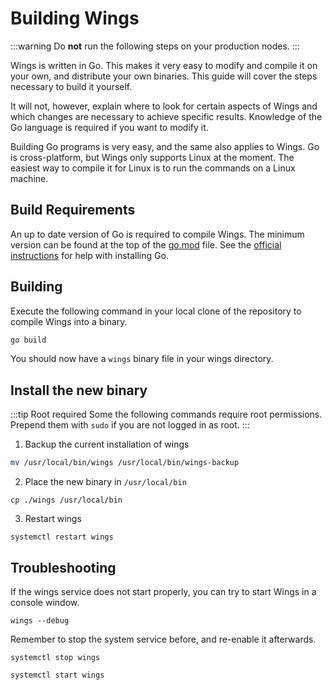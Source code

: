 # Building Wings

:::warning
Do **not** run the following steps on your production nodes.
:::

Wings is written in Go. This makes it very easy to modify and compile it on your own, and distribute your own binaries.
This guide will cover the steps necessary to build it yourself.

It will not, however, explain where to look for certain aspects of Wings and which changes are necessary to achieve specific results. Knowledge of the Go language is required if you want to modify it.

Building Go programs is very easy, and the same also applies to Wings. Go is cross-platform, but Wings only supports Linux at the moment. The easiest way to compile it for Linux is to run the commands on a Linux machine.

## Build Requirements

An up to date version of Go is required to compile Wings. The minimum version can be found at the top of the [go.mod](https://github.com/pterodactyl-china/wings/1.0/blob/develop/go.mod) file. See the [official instructions](https://golang.org/doc/install) for help with installing Go.

## Building

Execute the following command in your local clone of the repository to compile Wings into a binary.

```bash
go build
```

You should now have a `wings` binary file in your wings directory.

## Install the new binary

:::tip Root required
Some the following commands require root permissions. Prepend them with `sudo` if you are not logged in as root.
:::

1. Backup the current installation of wings

```bash
mv /usr/local/bin/wings /usr/local/bin/wings-backup
```

2. Place the new binary in `/usr/local/bin`

```
cp ./wings /usr/local/bin
```

3. Restart wings 

```
systemctl restart wings
```

## Troubleshooting

If the wings service does not start properly, you can try to start Wings in a console window.

```
wings --debug
```

Remember to stop the system service before, and re-enable it afterwards.

```
systemctl stop wings

systemctl start wings
```
